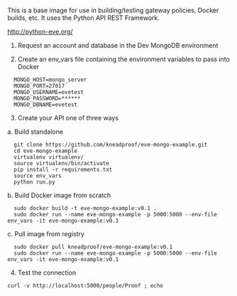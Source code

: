 This is a base image for use in building/testing gateway policies, Docker builds, etc.  It uses the Python API REST Framework.

http://python-eve.org/

1. Request an account and database in the Dev MongoDB environment

2. Create an env_vars file containing the environment variables to pass into Docker
```
  MONGO_HOST=mongo_server
  MONGO_PORT=27017
  MONGO_USERNAME=evetest
  MONGO_PASSWORD=******
  MONGO_DBNAME=evetest
```

3. Create your API one of three ways

a. Build standalone
```
  git clone https://github.com/kneadproof/eve-mongo-example.git
  cd eve-mongo-example
  virtualenv virtualenv/
  source virtualenv/bin/activate
  pip install -r requirements.txt
  source env_vars
  python run.py
```

b. Build Docker image from scratch
```
  sudo docker build -t eve-mongo-example:v0.1 .
  sudo docker run --name eve-mongo-example -p 5000:5000 --env-file env_vars -it eve-mongo-example:v0.1
```

c. Pull image from registry
```
  sudo docker pull kneadproof/eve-mongo-example:v0.1
  sudo docker run --name eve-mongo-example -p 5000:5000 --env-file env_vars -it eve-mongo-example:v0.1
```

4. Test the connection
```
curl -v http://localhost:5000/people/Proof ; echo
```
